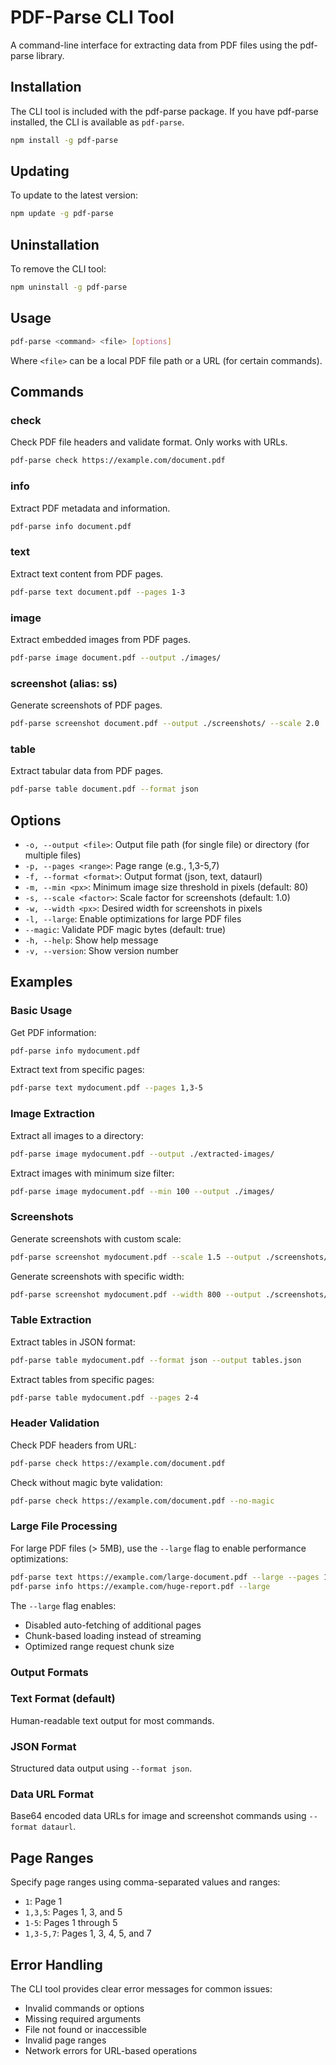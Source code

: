 # PDF-Parse CLI Tool

A command-line interface for extracting data from PDF files using the pdf-parse library.

## Installation

The CLI tool is included with the pdf-parse package. If you have pdf-parse installed, the CLI is available as `pdf-parse`.

```bash
npm install -g pdf-parse
```

## Updating

To update to the latest version:

```bash
npm update -g pdf-parse
```


## Uninstallation

To remove the CLI tool:

```bash
npm uninstall -g pdf-parse
```

## Usage

```bash
pdf-parse <command> <file> [options]
```

Where `<file>` can be a local PDF file path or a URL (for certain commands).

## Commands

### check
Check PDF file headers and validate format. Only works with URLs.

```bash
pdf-parse check https://example.com/document.pdf
```

### info
Extract PDF metadata and information.

```bash
pdf-parse info document.pdf
```

### text
Extract text content from PDF pages.

```bash
pdf-parse text document.pdf --pages 1-3
```

### image
Extract embedded images from PDF pages.

```bash
pdf-parse image document.pdf --output ./images/
```

### screenshot (alias: ss)
Generate screenshots of PDF pages.

```bash
pdf-parse screenshot document.pdf --output ./screenshots/ --scale 2.0
```

### table
Extract tabular data from PDF pages.

```bash
pdf-parse table document.pdf --format json
```

## Options

- `-o, --output <file>`: Output file path (for single file) or directory (for multiple files)
- `-p, --pages <range>`: Page range (e.g., 1,3-5,7)
- `-f, --format <format>`: Output format (json, text, dataurl)
- `-m, --min <px>`: Minimum image size threshold in pixels (default: 80)
- `-s, --scale <factor>`: Scale factor for screenshots (default: 1.0)
- `-w, --width <px>`: Desired width for screenshots in pixels
- `-l, --large`: Enable optimizations for large PDF files
- `--magic`: Validate PDF magic bytes (default: true)
- `-h, --help`: Show help message
- `-v, --version`: Show version number

## Examples

### Basic Usage

Get PDF information:
```bash
pdf-parse info mydocument.pdf
```

Extract text from specific pages:
```bash
pdf-parse text mydocument.pdf --pages 1,3-5
```

### Image Extraction

Extract all images to a directory:
```bash
pdf-parse image mydocument.pdf --output ./extracted-images/
```

Extract images with minimum size filter:
```bash
pdf-parse image mydocument.pdf --min 100 --output ./images/
```

### Screenshots

Generate screenshots with custom scale:
```bash
pdf-parse screenshot mydocument.pdf --scale 1.5 --output ./screenshots/
```

Generate screenshots with specific width:
```bash
pdf-parse screenshot mydocument.pdf --width 800 --output ./screenshots/
```

### Table Extraction

Extract tables in JSON format:
```bash
pdf-parse table mydocument.pdf --format json --output tables.json
```

Extract tables from specific pages:
```bash
pdf-parse table mydocument.pdf --pages 2-4
```

### Header Validation

Check PDF headers from URL:
```bash
pdf-parse check https://example.com/document.pdf
```

Check without magic byte validation:
```bash
pdf-parse check https://example.com/document.pdf --no-magic
```

### Large File Processing

For large PDF files (> 5MB), use the `--large` flag to enable performance optimizations:

```bash
pdf-parse text https://example.com/large-document.pdf --large --pages 1-10
pdf-parse info https://example.com/huge-report.pdf --large
```

The `--large` flag enables:
- Disabled auto-fetching of additional pages
- Chunk-based loading instead of streaming
- Optimized range request chunk size

### Output Formats

### Text Format (default)
Human-readable text output for most commands.

### JSON Format
Structured data output using `--format json`.

### Data URL Format
Base64 encoded data URLs for image and screenshot commands using `--format dataurl`.

## Page Ranges

Specify page ranges using comma-separated values and ranges:

- `1`: Page 1
- `1,3,5`: Pages 1, 3, and 5
- `1-5`: Pages 1 through 5
- `1,3-5,7`: Pages 1, 3, 4, 5, and 7

## Error Handling

The CLI tool provides clear error messages for common issues:

- Invalid commands or options
- Missing required arguments
- File not found or inaccessible
- Invalid page ranges
- Network errors for URL-based operations
